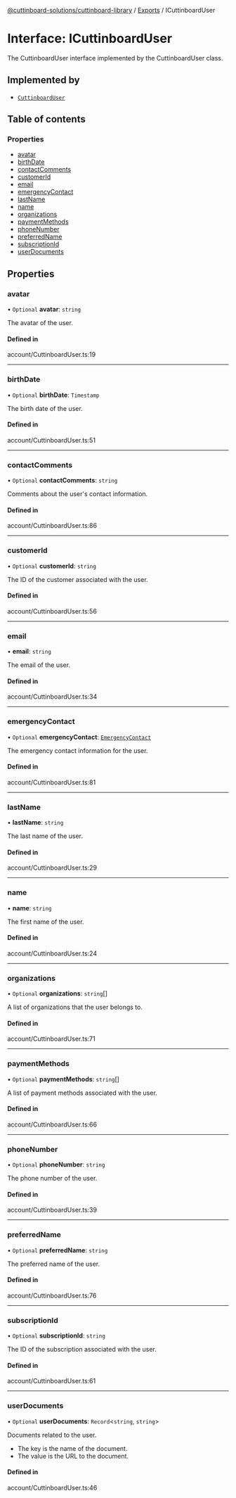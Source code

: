 [@cuttinboard-solutions/cuttinboard-library](../README.md) / [Exports](../modules.md) / ICuttinboardUser

# Interface: ICuttinboardUser

The CuttinboardUser interface implemented by the CuttinboardUser class.

## Implemented by

- [`CuttinboardUser`](../classes/CuttinboardUser.md)

## Table of contents

### Properties

- [avatar](ICuttinboardUser.md#avatar)
- [birthDate](ICuttinboardUser.md#birthdate)
- [contactComments](ICuttinboardUser.md#contactcomments)
- [customerId](ICuttinboardUser.md#customerid)
- [email](ICuttinboardUser.md#email)
- [emergencyContact](ICuttinboardUser.md#emergencycontact)
- [lastName](ICuttinboardUser.md#lastname)
- [name](ICuttinboardUser.md#name)
- [organizations](ICuttinboardUser.md#organizations)
- [paymentMethods](ICuttinboardUser.md#paymentmethods)
- [phoneNumber](ICuttinboardUser.md#phonenumber)
- [preferredName](ICuttinboardUser.md#preferredname)
- [subscriptionId](ICuttinboardUser.md#subscriptionid)
- [userDocuments](ICuttinboardUser.md#userdocuments)

## Properties

### avatar

• `Optional` **avatar**: `string`

The avatar of the user.

#### Defined in

account/CuttinboardUser.ts:19

___

### birthDate

• `Optional` **birthDate**: `Timestamp`

The birth date of the user.

#### Defined in

account/CuttinboardUser.ts:51

___

### contactComments

• `Optional` **contactComments**: `string`

Comments about the user's contact information.

#### Defined in

account/CuttinboardUser.ts:86

___

### customerId

• `Optional` **customerId**: `string`

The ID of the customer associated with the user.

#### Defined in

account/CuttinboardUser.ts:56

___

### email

• **email**: `string`

The email of the user.

#### Defined in

account/CuttinboardUser.ts:34

___

### emergencyContact

• `Optional` **emergencyContact**: [`EmergencyContact`](../modules.md#emergencycontact)

The emergency contact information for the user.

#### Defined in

account/CuttinboardUser.ts:81

___

### lastName

• **lastName**: `string`

The last name of the user.

#### Defined in

account/CuttinboardUser.ts:29

___

### name

• **name**: `string`

The first name of the user.

#### Defined in

account/CuttinboardUser.ts:24

___

### organizations

• `Optional` **organizations**: `string`[]

A list of organizations that the user belongs to.

#### Defined in

account/CuttinboardUser.ts:71

___

### paymentMethods

• `Optional` **paymentMethods**: `string`[]

A list of payment methods associated with the user.

#### Defined in

account/CuttinboardUser.ts:66

___

### phoneNumber

• `Optional` **phoneNumber**: `string`

The phone number of the user.

#### Defined in

account/CuttinboardUser.ts:39

___

### preferredName

• `Optional` **preferredName**: `string`

The preferred name of the user.

#### Defined in

account/CuttinboardUser.ts:76

___

### subscriptionId

• `Optional` **subscriptionId**: `string`

The ID of the subscription associated with the user.

#### Defined in

account/CuttinboardUser.ts:61

___

### userDocuments

• `Optional` **userDocuments**: `Record`<`string`, `string`\>

Documents related to the user.
- The key is the name of the document.
- The value is the URL to the document.

#### Defined in

account/CuttinboardUser.ts:46

